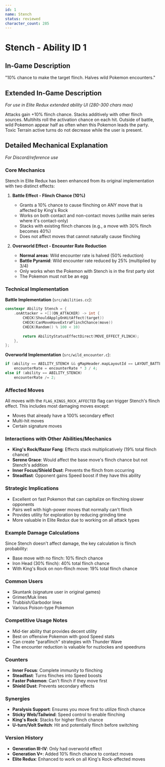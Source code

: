 ```yaml
---
id: 1
name: Stench
status: reviewed
character_count: 285
---
```


# Stench - Ability ID 1

## In-Game Description
"10% chance to make the target flinch. Halves wild Pokemon encounters."

## Extended In-Game Description
*For use in Elite Redux extended ability UI (280-300 chars max)*

Attacks gain +10% flinch chance. Stacks additively with other flinch sources. Multihits roll the activation chance on each hit. Outside of battle, wild Pokemon appear half as often when this Pokemon leads the party. Toxic Terrain active turns do not decrease while the user is present.

## Detailed Mechanical Explanation
*For Discord/reference use*

### Core Mechanics
Stench in Elite Redux has been enhanced from its original implementation with two distinct effects:

1. **Battle Effect - Flinch Chance (10%)**
   - Grants a 10% chance to cause flinching on ANY move that is affected by King's Rock
   - Works on both contact and non-contact moves (unlike main series where it's contact-only)
   - Stacks with existing flinch chances (e.g., a move with 30% flinch becomes 40%)
   - Does not affect moves that cannot naturally cause flinching

2. **Overworld Effect - Encounter Rate Reduction**
   - **Normal areas**: Wild encounter rate is halved (50% reduction)
   - **Battle Pyramid**: Wild encounter rate reduced by 25% (multiplied by 3/4)
   - Only works when the Pokemon with Stench is in the first party slot
   - The Pokemon must not be an egg

### Technical Implementation

**Battle Implementation** (`src/abilities.cc`):
```cpp
constexpr Ability Stench = {
    .onAttacker = +[](ON_ATTACKER) -> int {
        CHECK(ShouldApplyOnHitAffect(target))
        CHECK(CanMoveHaveExtraFlinchChance(move))
        CHECK(Random() % 100 < 10)
        
        return AbilityStatusEffectDirect(MOVE_EFFECT_FLINCH);
    },
};
```

**Overworld Implementation** (`src/wild_encounter.c`):
```c
if (ability == ABILITY_STENCH && gMapHeader.mapLayoutId == LAYOUT_BATTLE_FRONTIER_BATTLE_PYRAMID_FLOOR)
    encounterRate = encounterRate * 3 / 4;
else if (ability == ABILITY_STENCH)
    encounterRate /= 2;
```

### Affected Moves
All moves with the `FLAG_KINGS_ROCK_AFFECTED` flag can trigger Stench's flinch effect. This includes most damaging moves except:
- Moves that already have a 100% secondary effect
- Multi-hit moves
- Certain signature moves

### Interactions with Other Abilities/Mechanics
- **King's Rock/Razor Fang**: Effects stack multiplicatively (19% total flinch chance)
- **Serene Grace**: Would affect the base move's flinch chance but not Stench's addition
- **Inner Focus/Shield Dust**: Prevents the flinch from occurring
- **Steadfast**: Opponent gains Speed boost if they have this ability

### Strategic Implications
- Excellent on fast Pokemon that can capitalize on flinching slower opponents
- Pairs well with high-power moves that normally can't flinch
- Provides utility for exploration by reducing grinding time
- More valuable in Elite Redux due to working on all attack types

### Example Damage Calculations
Since Stench doesn't affect damage, the key calculation is flinch probability:
- Base move with no flinch: 10% flinch chance
- Iron Head (30% flinch): 40% total flinch chance
- With King's Rock on non-flinch move: 19% total flinch chance

### Common Users
- Skuntank (signature user in original games)
- Grimer/Muk lines
- Trubbish/Garbodor lines
- Various Poison-type Pokemon

### Competitive Usage Notes
- Mid-tier ability that provides decent utility
- Best on offensive Pokemon with good Speed stats
- Can create "paraflinch" strategies with Thunder Wave
- The encounter reduction is valuable for nuzlockes and speedruns

### Counters
- **Inner Focus**: Complete immunity to flinching
- **Steadfast**: Turns flinches into Speed boosts
- **Faster Pokemon**: Can't flinch if they move first
- **Shield Dust**: Prevents secondary effects

### Synergies
- **Paralysis Support**: Ensures you move first to utilize flinch chance
- **Sticky Web/Tailwind**: Speed control to enable flinching
- **King's Rock**: Stacks for higher flinch chance
- **U-turn/Volt Switch**: Hit and potentially flinch before switching

### Version History
- **Generation III-IV**: Only had overworld effect
- **Generation V+**: Added 10% flinch chance to contact moves
- **Elite Redux**: Enhanced to work on all King's Rock-affected moves